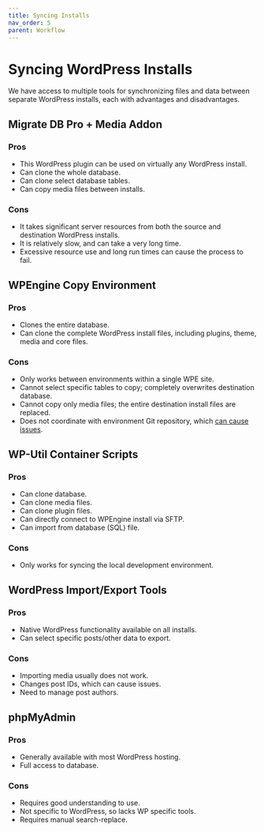 ```yaml
---
title: Syncing Installs
nav_order: 5
parent: Workflow
---
```


# Syncing WordPress Installs

We have access to multiple tools for synchronizing files and data
between separate WordPress installs, each with advantages and disadvantages.

## Migrate DB Pro + Media Addon
### Pros
- This WordPress plugin can be used on virtually any WordPress install.
- Can clone the whole database.
- Can clone select database tables.
- Can copy media files between installs.

### Cons
- It takes significant server resources from both the source and
    destination WordPress installs.
- It is relatively slow, and can take a very long time.
- Excessive resource use and long run times can cause the process to fail.

## WPEngine Copy Environment
### Pros
- Clones the entire database.
- Can clone the complete WordPress install files,
    including plugins, theme, media and core files.

### Cons
- Only works between environments within a single WPE site.
- Cannot select specific tables to copy; completely overwrites destination database.
- Cannot copy only media files; the entire destination install files are replaced.
- Does not coordinate with environment Git repository,
    which [can cause issues](/wpengine/troubleshooting).

## WP-Util Container Scripts
### Pros
- Can clone database.
- Can clone media files.
- Can clone plugin files.
- Can directly connect to WPEngine install via SFTP.
- Can import from database (SQL) file.

### Cons
- Only works for syncing the local development environment.

## WordPress Import/Export Tools
### Pros
- Native WordPress functionality available on all installs.
- Can select specific posts/other data to export.

### Cons
- Importing media usually does not work.
- Changes post IDs, which can cause issues.
- Need to manage post authors.

## phpMyAdmin
### Pros
- Generally available with most WordPress hosting.
- Full access to database.

### Cons
- Requires good understanding to use.
- Not specific to WordPress, so lacks WP specific tools.
- Requires manual search-replace.
